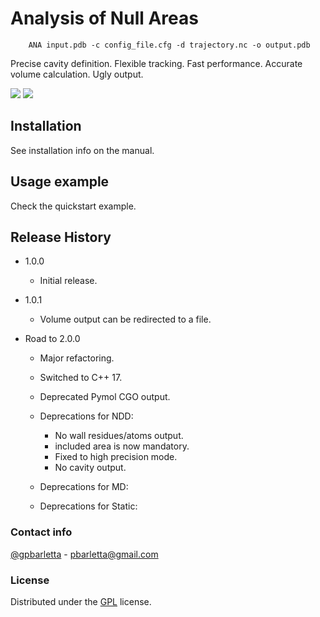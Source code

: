 # Analysis of Null Areas 

        ANA input.pdb -c config_file.cfg -d trajectory.nc -o output.pdb 


Precise cavity definition. Flexible tracking. Fast performance.
Accurate volume calculation. Ugly output.

![](/abstract_fig_cut.png)
![](./cpp_logo.png)

## Installation

See installation info on the manual.

## Usage example

Check the quickstart example.


## Release History

* 1.0.0
    * Initial release.

* 1.0.1
    * Volume output can be redirected to a file.

* Road to 2.0.0
    * Major refactoring.
    * Switched to C++ 17.
    * Deprecated Pymol CGO output.
    * Deprecations for NDD:
        * No wall residues/atoms output.
        * included area is now mandatory.
        * Fixed to high precision mode.
        * No cavity output.

    * Deprecations for MD:
    * Deprecations for Static:

### Contact info
[@gpbarletta](https://twitter.com/gpbarletta) - pbarletta@gmail.com

### License
Distributed under the [GPL](https://www.gnu.org/copyleft/gpl.html) license.
